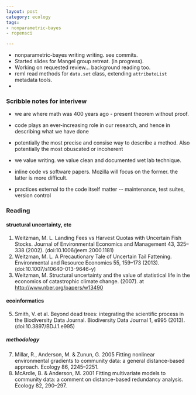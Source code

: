 ```yaml
---
layout: post
category: ecology
tags:
- nonparametric-bayes
- ropensci

---
```



- nonparametric-bayes writing writing. see commits.
- Started slides for Mangel group retreat. (in progress).
- Working on requested review... background reading too.  
- reml read methods for `data.set` class, extending `attributeList` metadata tools.  
-



### Scribble notes for interivew

- we are where math was 400 years ago - present theorem without proof.  
- code plays an ever-increasing role in our research, and hence in describing what we have done
- potentially the most precise and consise way to describe a method.  Also potentially the most obuscated or incoherent 
- we value writing. we value clean and documented wet lab technique.  

- inline code vs software papers.  Mozilla will focus on the former. the latter is more difficult. 
- practices external to the code itself matter -- maintenance, test suites, version control

### Reading



#### structural uncertainty, etc 

1. Weitzman, M. L. Landing Fees vs Harvest Quotas with Uncertain Fish Stocks. Journal of Environmental Economics and Management 43, 325–338 (2002). (doi:10.1006/jeem.2000.1181)
3. Weitzman, M. L. A Precautionary Tale of Uncertain Tail Fattening. Environmental and Resource Economics 55, 159–173 (2013). (doi:10.1007/s10640-013-9646-y)
4. Weitzman, M. Structural uncertainty and the value of statistical life in the economics of catastrophic climate change. (2007). at <http://www.nber.org/papers/w13490>

#### ecoinformatics

5. Smith, V. et al. Beyond dead trees: integrating the scientific process in the Biodiversity Data Journal. Biodiversity Data Journal 1, e995 (2013). (doi:10.3897/BDJ.1.e995)

##### methodology

7. Millar, R., Anderson, M. & Zunun, G. 2005 Fitting nonlinear environmental gradients to community data: a general distance-based approach. Ecology 86, 2245–2251. 
8. McArdle, B. & Anderson, M. 2001 Fitting multivariate models to community data: a comment on distance-based redundancy analysis. Ecology 82, 290–297. 
